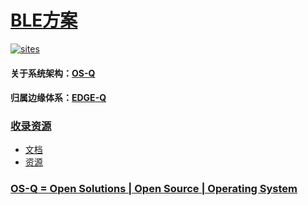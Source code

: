 ﻿# [BLE方案](https://github.com/OS-Q/D141) 

[![sites](http://182.61.61.133/link/resources/OSQ.png)](http://www.OS-Q.com)

#### 关于系统架构：[OS-Q](https://github.com/OS-Q)
#### 归属边缘体系：[EDGE-Q](https://github.com/EDGE-Q)


### [收录资源](https://github.com/OS-Q/D141) 

* [文档](docs/)
* [资源](src/)

### [OS-Q = Open Solutions | Open Source |  Operating System ](http://www.OS-Q.com)